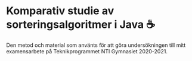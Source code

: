 # Komparativ studie av sorteringsalgoritmer i Java ☕

Den metod och material som använts för att göra undersökningen till mitt examensarbete på Teknikprogrammet NTI Gymnasiet 2020-2021.





